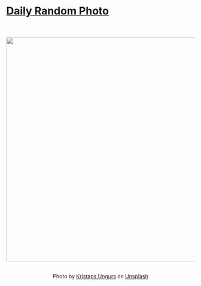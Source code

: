 # [Daily Random Photo](https://www.dailyrandomphoto.com/)

<div align="center">
  <br>
  <br>
  <a href="https://www.dailyrandomphoto.com/p/2021/2021-04-10/"><img src="https://images.unsplash.com/photo-1616254992253-91b2ca0d7e46?crop=entropy&cs=tinysrgb&fit=max&fm=jpg&ixid=Mnw3NzUwOHwwfDF8cmFuZG9tfHx8fHx8fHx8MTYxODAxMjk4OQ&ixlib=rb-1.2.1&q=80&w=1080" width="600px"></a>
  <br>
  <br>
  <p class="has-text-grey">Photo by <a href="https://unsplash.com/@kristapsungurs?utm_source=Daily%20Random%20Photo&amp;utm_medium=referral" target="_blank" rel="noopener noreferrer">Kristaps Ungurs</a> on <a href="https://unsplash.com/photos/XkwtYLKSPMI?utm_source=Daily%20Random%20Photo&amp;utm_medium=referral" target="_blank" rel="noopener noreferrer">Unsplash</a></p>
</div>
